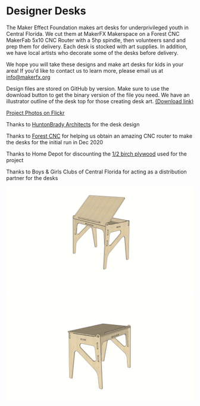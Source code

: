 # Designer Desks
The Maker Effect Foundation makes art desks for underprivileged youth in Central Florida. We cut them at MakerFX Makerspace on a Forest CNC MakerFab 5x10 CNC Router with a 5hp spindle, then volunteers sand and prep them for delivery. Each desk is stocked with art supplies. In addition, we have local artists who decorate some of the desks before delivery. 

We hope you will take these designs and make art desks for kids in your area! If you'd like to contact us to learn more, please email us at [info@makerfx.org](mailto:info@makerfx.org)

Design files are stored on GitHub by version. Make sure to use the download button to get the binary version of the file you need.
We have an illustrator outline of the desk top for those creating desk art. [(Download link)](https://github.com/makerfx/designer-desks/raw/main/Art-Desktop-outline.ai)

[Project Photos on Flickr](https://flic.kr/s/aHsmSCwJ4k)

Thanks to [HuntonBrady Architects](http://huntonbrady.com) for the desk design

Thanks to [Forest CNC](http://forestscientific.com/) for helping us obtain an amazing CNC router to make the desks for the initial run in Dec 2020

Thanks to Home Depot for discounting the [1/2 birch plywood](https://www.homedepot.com/p/Columbia-Forest-Products-1-2-in-x-4-ft-x-8-ft-PureBond-Birch-Plywood-833185/100020218) used for the project

Thanks to Boys & Girls Clubs of Central Florida for acting as a distribution partner for the desks


![Desk render with top open](/renders/View1.jpg)
![Desk render with top closed](/renders/View4.jpg)
